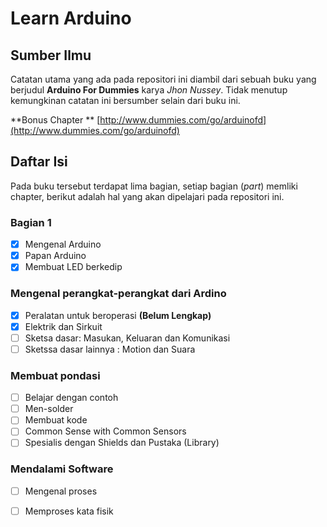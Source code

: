 # Learn Arduino

## Sumber Ilmu
Catatan utama yang ada pada repositori ini diambil dari sebuah buku yang berjudul **Arduino For Dummies** karya *Jhon Nussey*. Tidak menutup kemungkinan catatan ini bersumber selain dari buku ini.

**Bonus Chapter ** [http://www.dummies.com/go/arduinofd](http://www.dummies.com/go/arduinofd)

## Daftar Isi
Pada buku tersebut terdapat lima bagian, setiap bagian (*part*) memliki chapter, berikut adalah hal yang akan dipelajari pada repositori ini.

### Bagian 1
- [x] Mengenal Arduino
- [x] Papan Arduino
- [x] Membuat LED berkedip

### Mengenal perangkat-perangkat dari Ardino
- [x] Peralatan untuk beroperasi **(Belum Lengkap)**
- [x] Elektrik dan Sirkuit
- [ ] Sketsa dasar: Masukan, Keluaran dan Komunikasi
- [ ] Sketssa dasar lainnya : Motion dan Suara

### Membuat pondasi
- [ ] Belajar dengan contoh
- [ ] Men-solder
- [ ] Membuat kode
- [ ] Common Sense with Common Sensors
- [ ] Spesialis dengan Shields dan Pustaka (Library)

### Mendalami Software
- [ ] Mengenal proses
- [ ] Memproses kata fisik

